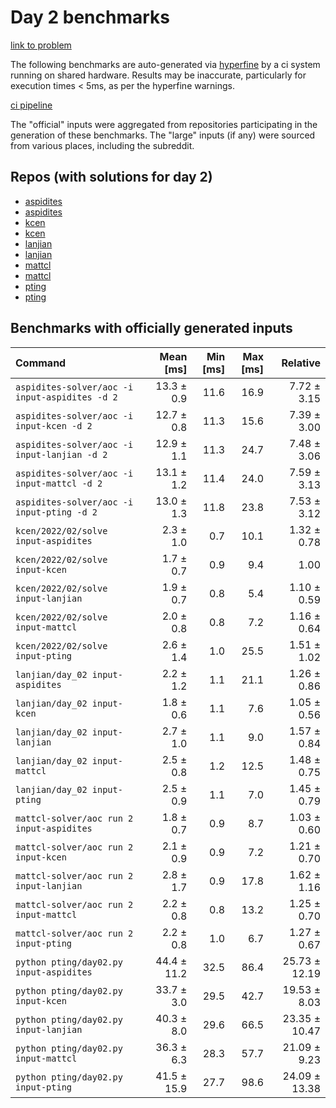 # Day 2 benchmarks

[link to problem](http://adventofcode.com/2022/day/2)

The following benchmarks are auto-generated via [hyperfine](https://github.com/sharkdp/hyperfine) by a ci system running on shared hardware. Results may be inaccurate, particularly for execution times < 5ms, as per the hyperfine warnings.

[ci pipeline](http://ci.papercode.net:8080/teams/aoc2022/pipelines/aoc-compare-2022)

The "official" inputs were aggregated from repositories participating in the generation of these benchmarks. The "large" inputs (if any) were sourced from various places, including the subreddit.

## Repos (with solutions for day 2)

- [aspidites](https://github.com/aspidites/aoc2022)
- [aspidites](https://github.com/aspidites/aoc2022)
- [kcen](https://github.com/kcen/AdventOfCode)
- [kcen](https://github.com/kcen/AdventOfCode)
- [lanjian](https://github.com/LanJian/aoc-2022)
- [lanjian](https://github.com/LanJian/aoc-2022)
- [mattcl](https://github.com/mattcl/aoc2022)
- [mattcl](https://github.com/mattcl/aoc2022)
- [pting](https://github.com/pting/aoc2022)
- [pting](https://github.com/pting/aoc2022)

## Benchmarks with officially generated inputs
| Command | Mean [ms] | Min [ms] | Max [ms] | Relative |
|:---|---:|---:|---:|---:|
| `aspidites-solver/aoc -i input-aspidites -d 2` | 13.3 ± 0.9 | 11.6 | 16.9 | 7.72 ± 3.15 |
| `aspidites-solver/aoc -i input-kcen -d 2` | 12.7 ± 0.8 | 11.3 | 15.6 | 7.39 ± 3.00 |
| `aspidites-solver/aoc -i input-lanjian -d 2` | 12.9 ± 1.1 | 11.3 | 24.7 | 7.48 ± 3.06 |
| `aspidites-solver/aoc -i input-mattcl -d 2` | 13.1 ± 1.2 | 11.4 | 24.0 | 7.59 ± 3.13 |
| `aspidites-solver/aoc -i input-pting -d 2` | 13.0 ± 1.3 | 11.8 | 23.8 | 7.53 ± 3.12 |
| `kcen/2022/02/solve input-aspidites` | 2.3 ± 1.0 | 0.7 | 10.1 | 1.32 ± 0.78 |
| `kcen/2022/02/solve input-kcen` | 1.7 ± 0.7 | 0.9 | 9.4 | 1.00 |
| `kcen/2022/02/solve input-lanjian` | 1.9 ± 0.7 | 0.8 | 5.4 | 1.10 ± 0.59 |
| `kcen/2022/02/solve input-mattcl` | 2.0 ± 0.8 | 0.8 | 7.2 | 1.16 ± 0.64 |
| `kcen/2022/02/solve input-pting` | 2.6 ± 1.4 | 1.0 | 25.5 | 1.51 ± 1.02 |
| `lanjian/day_02 input-aspidites` | 2.2 ± 1.2 | 1.1 | 21.1 | 1.26 ± 0.86 |
| `lanjian/day_02 input-kcen` | 1.8 ± 0.6 | 1.1 | 7.6 | 1.05 ± 0.56 |
| `lanjian/day_02 input-lanjian` | 2.7 ± 1.0 | 1.1 | 9.0 | 1.57 ± 0.84 |
| `lanjian/day_02 input-mattcl` | 2.5 ± 0.8 | 1.2 | 12.5 | 1.48 ± 0.75 |
| `lanjian/day_02 input-pting` | 2.5 ± 0.9 | 1.1 | 7.0 | 1.45 ± 0.79 |
| `mattcl-solver/aoc run 2 input-aspidites` | 1.8 ± 0.7 | 0.9 | 8.7 | 1.03 ± 0.60 |
| `mattcl-solver/aoc run 2 input-kcen` | 2.1 ± 0.9 | 0.9 | 7.2 | 1.21 ± 0.70 |
| `mattcl-solver/aoc run 2 input-lanjian` | 2.8 ± 1.7 | 0.9 | 17.8 | 1.62 ± 1.16 |
| `mattcl-solver/aoc run 2 input-mattcl` | 2.2 ± 0.8 | 0.8 | 13.2 | 1.25 ± 0.70 |
| `mattcl-solver/aoc run 2 input-pting` | 2.2 ± 0.8 | 1.0 | 6.7 | 1.27 ± 0.67 |
| `python pting/day02.py input-aspidites` | 44.4 ± 11.2 | 32.5 | 86.4 | 25.73 ± 12.19 |
| `python pting/day02.py input-kcen` | 33.7 ± 3.0 | 29.5 | 42.7 | 19.53 ± 8.03 |
| `python pting/day02.py input-lanjian` | 40.3 ± 8.0 | 29.6 | 66.5 | 23.35 ± 10.47 |
| `python pting/day02.py input-mattcl` | 36.3 ± 6.3 | 28.3 | 57.7 | 21.09 ± 9.23 |
| `python pting/day02.py input-pting` | 41.5 ± 15.9 | 27.7 | 98.6 | 24.09 ± 13.38 |
